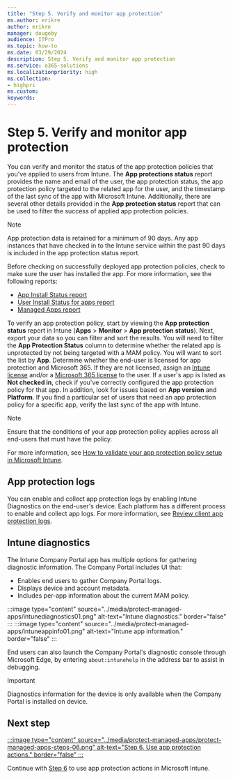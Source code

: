 ```yaml
---
title: "Step 5. Verify and monitor app protection"
ms.author: erikre
author: erikre
manager: dougeby
audience: ITPro
ms.topic: how-to
ms.date: 03/29/2024
description: Step 5. Verify and monitor app protection
ms.service: o365-solutions
ms.localizationpriority: high
ms.collection:
- highpri
ms.custom:
keywords:
---
```


# Step 5. Verify and monitor app protection

You can verify and monitor the status of the app protection policies that you've applied to users from Intune. The **App protections status** report provides the name and email of the user, the app protection status, the app protection policy targeted to the related app for the user, and the timestamp of the last sync of the app with Microsoft Intune. Additionally, there are several other details provided in the **App protection status** report that can be used to filter the success of applied app protection policies. 

> [!NOTE]
> App protection data is retained for a minimum of 90 days. Any app instances that have checked in to the Intune service within the past 90 days is included in the app protection status report.

Before checking on successfully deployed app protection policies, check to make sure the user has installed the app. For more information, see the following reports:
- [App Install Status report](/mem/intune/fundamentals/reports#app-install-status-report-operational)
- [User Install Status for apps report](/mem/intune/fundamentals/reports#user-install-status-for-apps-report-operational)
- [Managed Apps report](/mem/intune/fundamentals/reports#user-install-status-for-apps-report-operational)

To verify an app protection policy, start by viewing the **App protection status** report in Intune (**Apps** > **Monitor** > **App protection status**). Next, export your data so you can filter and sort the results. You will need to filter the **App Protection Status** column to determine whether the related app is unprotected by not being targeted with a MAM policy. You will want to sort the list by **App**. Determine whether the end-user is licensed for app protection and Microsoft 365. If they are not licensed, assign an [Intune license](/mem/intune/fundamentals/licenses) and/or a [Microsoft 365 license](/mem/intune/fundamentals/licenses) to the user. If a user's app is listed as **Not checked in**, check if you've correctly configured the app protection policy for that app. In addition, look for issues based on **App version** and **Platform**. If you find a particular set of users that need an app protection policy for a specific app, verify the last sync of the app with Intune. 

> [!NOTE]
> Ensure that the conditions of your app protection policy applies across all end-users that must have the policy.

For more information, see [How to validate your app protection policy setup in Microsoft Intune](/mem/intune/apps/app-protection-policies-validate).

## App protection logs

You can enable and collect app protection logs by enabling Intune Diagnostics on the end-user's device. Each platform has a different process to enable and collect app logs. For more information, see [Review client app protection logs](/mem/intune/apps/app-protection-policy-settings-log).  

## Intune diagnostics

The Intune Company Portal app has multiple options for gathering diagnostic information.
The Company Portal includes UI that:
- Enables end users to gather Company Portal logs.
- Displays device and account metadata.
- Includes per-app information about the current MAM policy.

:::image type="content" source="../media/protect-managed-apps/intunediagnostics01.png" alt-text="Intune diagnostics." border="false" ::: :::image type="content" source="../media/protect-managed-apps/intuneappinfo01.png" alt-text="Intune app information." border="false" :::

End users can also launch the Company Portal's diagnostic console through Microsoft Edge, by entering `about:intunehelp` in the address bar to assist in debugging.

> [!IMPORTANT]
> Diagnostics information for the device is only available when the Company Portal is installed on device.

## Next step

[:::image type="content" source="../media/protect-managed-apps/protect-managed-apps-steps-06.png" alt-text="Step 6. Use app protection actions." border="false" :::](apps-protect-step-6.md)

Continue with [Step 6](apps-protect-step-6.md) to use app protection actions in Microsoft Intune.
